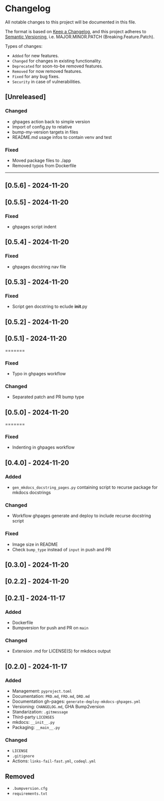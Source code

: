 Changelog
===

All notable changes to this project will be documented in this file.

The format is based on [Keep a Changelog](https://keepachangelog.com/en/1.0.0/),
and this project adheres to [Semantic Versioning](https://semver.org/spec/v2.0.0.html), i.e. MAJOR.MINOR.PATCH (Breaking.Feature.Patch).

Types of changes:

- `Added` for new features.
- `Changed` for changes in existing functionality.
- `Deprecated` for soon-to-be removed features.
- `Removed` for now removed features.
- `Fixed` for any bug fixes.
- `Security` in case of vulnerabilities.

[Unreleased]
---

### Changed

- ghpages action back to simple version
- Import of config.py to relative
- bump-my-version targets in files
- README.md usage infos to contain venv and test

### Fixed

- Moved package files to ./app
- Removed typos from Dockerfile 

---

[0.5.6] - 2024-11-20
---

[0.5.5] - 2024-11-20
---

### Fixed

- ghpages script indent

[0.5.4] - 2024-11-20
---

### Fixed

- ghpages docstring nav file

[0.5.3] - 2024-11-20
---

### Fixed

- Script gen docstring to eclude __init__.py

[0.5.2] - 2024-11-20
---

[0.5.1] - 2024-11-20
---
=======

### Fixed

- Typo in ghpages workflow

### Changed

- Separated patch and PR bump type

[0.5.0] - 2024-11-20
---
=======

### Fixed

- Indenting in ghpages workflow

[0.4.0] - 2024-11-20
---

### Added

- `gen_mkdocs_docstring_pages.py` containing script to recurse package for mkdocs docstrings

### Changed

- Workflow ghpages generate and deploy to include recurse docstring script

### Fixed

- Image size in README
- Check `bump_type` instead of `input` in push and PR

[0.3.0] - 2024-11-20
---

[0.2.2] - 2024-11-20
---

[0.2.1] - 2024-11-17
---

### Added

- Dockerfile
- Bumpversion for push and PR on `main`

### Changed

- Extension .md for LICENSE(S) for mkdocs output

[0.2.0] - 2024-11-17
---

### Added

- Management: `pyproject.toml`
- Documentation: `PRD.md`, `FRD.md`, `DRD.md`
- Documentation gh-pages: `generate-deploy-mkdocs-ghpages.yml` 
- Versioning: `CHANGELOG.md`, GHA Bump2version
- Standarization: `.gitmessage`
- Third-party `LICENSES`
- mkdocs: `__init__.py`
- Packaging: `__main__.py`

### Changed

- `LICENSE`
- `.gitignore`
- Actions: `links-fail-fast.yml`, `codeql.yml`

## Removed

- `.bumpversion.cfg`
- `requirements.txt`

